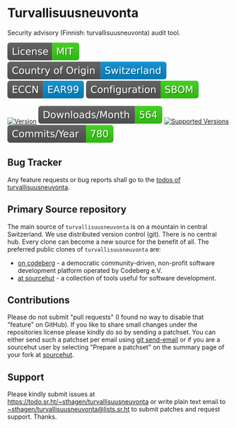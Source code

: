 # Turvallisuusneuvonta

Security advisory (Finnish: turvallisuusneuvonta) audit tool.

[![license](badges/license-spdx-mit.svg)](https://git.sr.ht/~sthagen/turvallisuusneuvonta/tree/default/item/LICENSE)
[![Country of Origin](badges/country-of-origin-name-switzerland-neutral.svg)](https://git.sr.ht/~sthagen/turvallisuusneuvonta/tree/default/item/COUNTRY-OF-ORIGIN)
[![Export Classification Control Number (ECCN)](badges/export-control-classification-number_eccn-ear99-neutral.svg)](https://git.sr.ht/~sthagen/turvallisuusneuvonta/tree/default/item/EXPORT-CONTROL-CLASSIFICATION-NUMBER)
[![Configuration](badges/configuration-sbom.svg)](third-party/index.html)

[![Version](https://img.shields.io/pypi/v/turvallisuusneuvonta.svg?style=flat)](https://pypi.python.org/pypi/turvallisuusneuvonta/)
[![Downloads](badges/downloads-per-month.svg)](https://pepy.tech/project/turvallisuusneuvonta)
[![Supported Versions](https://img.shields.io/pypi/pyversions/turvallisuusneuvonta.svg?style=flat)](https://pypi.python.org/pypi/turvallisuusneuvonta/)
[![Maintenance Status](badges/commits-per-year.svg)](https://git.sr.ht/~sthagen/turvallisuusneuvonta/log)

## Bug Tracker

Any feature requests or bug reports shall go to the [todos of turvallisuusneuvonta](https://todo.sr.ht/~sthagen/turvallisuusneuvonta).

## Primary Source repository

The main source of `turvallisuusneuvonta` is on a mountain in central Switzerland.
We use distributed version control (git).
There is no central hub.
Every clone can become a new source for the benefit of all.
The preferred public clones of `turvallisuusneuvonta` are:

* [on codeberg](https://codeberg.org/sthagen/turvallisuusneuvonta) - a democratic community-driven, non-profit software development platform operated by Codeberg e.V.
* [at sourcehut](https://git.sr.ht/~sthagen/turvallisuusneuvonta) - a collection of tools useful for software development.

## Contributions

Please do not submit "pull requests" (I found no way to disable that "feature" on GitHub).
If you like to share small changes under the repositories license please kindly do so by sending a patchset.
You can either send such a patchset per email using [git send-email](https://git-send-email.io) or 
if you are a sourcehut user by selecting "Prepare a patchset" on the summary page of your fork at [sourcehut](https://git.sr.ht/).

## Support

Please kindly submit issues at <https://todo.sr.ht/~sthagen/turvallisuusneuvonta> or write plain text email to <~sthagen/turvallisuusneuvonta@lists.sr.ht> to submit patches and request support. Thanks.
